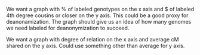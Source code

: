 We want a graph with % of labeled genotypes on the x axis and $ of labeled 4th degree cousins or closer on the y axis. This could be a good proxy for deanonamization. The graph should give us an idea of how many genomes we need labeled for deanonymization to succeed.

We want a graph with degree of relation on the x axis and average cM shared on the y axis. Could use something other than average for y axis.
